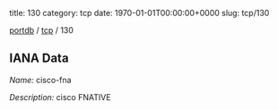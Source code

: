title: 130
category: tcp
date: 1970-01-01T00:00:00+0000
slug: tcp/130

[portdb](/) / [tcp](/category/tcp.html) / 130


## IANA Data

_Name:_ cisco-fna

_Description:_ cisco FNATIVE

